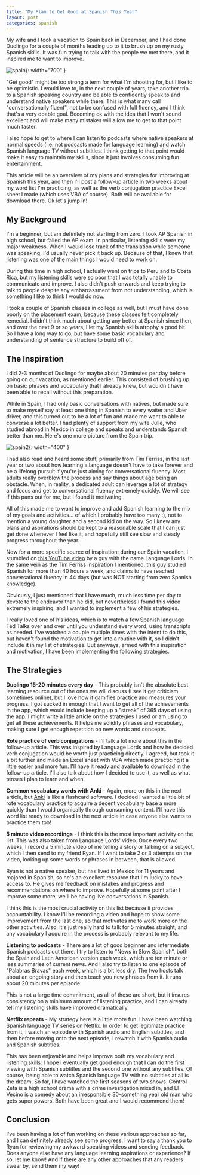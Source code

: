 ```yaml
---
title: "My Plan to Get Good at Spanish This Year"
layout: post
categories: spanish
---
```


My wife and I took a vacation to Spain back in December, and I had done Duolingo for a couple of months leading up to it to brush up on my rusty Spanish skills. It was fun trying to talk with the people we met there, and it inspired me to want to improve.



![spain](/testpreviewsite/assets/spain2.jpg){: width="700" }

"Get good" might be too strong a term for what I'm shooting for, but I like to be optimistic. I would love to, in the next couple of years, take another trip to a Spanish speaking country and be able to confidently speak to and understand native speakers while there. This is what many call "conversationally fluent", not to be confused with full fluency, and I think that's a very doable goal. Becoming ok with the idea that I won't sound excellent and will make many mistakes will allow me to get to that point much faster.

I also hope to get to where I can listen to podcasts where native speakers at normal speeds (i.e. not podcasts made for language learning) and watch Spanish language TV without subtitles. I think getting to that point would make it easy to maintain my skills, since it just involves consuming fun entertainment.

This article will be an overview of my plans and strategies for improving at Spanish this year, and then I'll post a follow-up article in two weeks about my word list I'm practicing, as well as the verb conjugation practice Excel sheet I made (which uses VBA of course). Both will be available for download there. Ok let's jump in!

## My Background
I'm a beginner, but am definitely not starting from zero. I took AP Spanish in high school, but failed the AP exam. In particular, listening skills were my major weakness. When I would lose track of the translation while someone was speaking, I'd usually never pick it back up. Because of that, I knew that listening was one of the main things I would need to work on.

During this time in high school, I actually went on trips to Peru and to Costa Rica, but my listening skills were so poor that I was totally unable to communicate and improve. I also didn't push onwards and keep trying to talk to people despite any embarrassment from not understanding, which is something I like to think I would do now.

I took a couple of Spanish classes in college as well, but I must have done poorly on the placement exam, because these classes felt completely remedial. I didn't think much about getting any better at Spanish since then, and over the next 9 or so years, I let my Spanish skills atrophy a good bit. So I have a long way to go, but have some basic vocabulary and understanding of sentence structure to build off of.

## The Inspiration
I did 2-3 months of Duolingo for maybe about 20 minutes per day before going on our vacation, as mentioned earlier. This consisted of brushing up on basic phrases and vocabulary that I already knew, but wouldn't have been able to recall without this preparation. 

While in Spain, I had only basic conversations with natives, but made sure to make myself say at least one thing in Spanish to every waiter and Uber driver, and this turned out to be a lot of fun and made me want to able to converse a lot better. I had plenty of support from my wife Julie, who studied abroad in Mexico in college and speaks and understands Spanish better than me. Here's one more picture from the Spain trip.

![spain2](/testpreviewsite/assets/spain1.jpg){: width="400" }

I had also read and heard some stuff, primarily from Tim Ferriss, in the last year or two about how learning a language doesn't have to take forever and be a lifelong pursuit if you're just aiming for conversational fluency. Most adults really overblow the process and say things about age being an obstacle. When, in reality, a dedicated adult can leverage a lot of strategy and focus and get to conversational fluency extremely quickly. We will see if this pans out for me, but I found it motivating.

All of this made me to want to improve and add Spanish learning to the mix of my goals and activities... of which I probably have too many :), not to mention a young daughter and a second kid on the way. So I knew any plans and aspirations should be kept to a reasonable scale that I can just get done whenever I feel like it, and hopefully still see slow and steady progress throughout the year.

Now for a more specific source of inspiration: during our Spain vacation, I stumbled on [this YouTube video][lang_lords] by a guy with the name Language Lords. In the same vein as the Tim Ferriss inspiration I mentioned, this guy studied Spanish for more than 40 hours a week, and claims to have reached conversational fluency in 44 days (but was NOT starting from zero Spanish knowledge). 

Obviously, I just mentioned that I have much, much less time per day to devote to the endeavor than he did, but nevertheless I found this video extremely inspiring, and I wanted to implement a few of his strategies.

I really loved one of his ideas, which is to watch a few Spanish language Ted Talks over and over until you understand every word, using transcripts as needed. I've watched a couple multiple times with the intent to do this, but haven't found the motivation to get into a routine with it, so I didn't include it in my list of strategies. But anyways, armed with this inspiration and motivation, I have been implementing the following strategies.

## The Strategies
**Duolingo 15-20 minutes every day** - This probably isn't the absolute best learning resource out of the ones we will discuss (I see it get criticism sometimes online), but I love how it gamifies practice and measures your progress. I got sucked in enough that I want to get all of the achievements in the app, which would include keeping up a "streak" of 365 days of using the app. I might write a little article on the strategies I used or am using to get all these achievements. It helps me solidify phrases and vocabulary, making sure I get enough repetition on new words and concepts.

**Rote practice of verb conjugations** - I'll talk a lot more about this in the follow-up article. This was inspired by Language Lords and how he decided verb conjugation would be worth just practicing directly. I agreed, but took it a bit further and made an Excel sheet with VBA which made practicing it a little easier and more fun. I'll have it ready and available to download in the follow-up article. I'll also talk about how I decided to use it, as well as what tenses I plan to learn and when.

**Common vocabulary words with Anki** - Again, more on this in the next article, but [Anki][anki] is like a flashcard software. I decided I wanted a little bit of rote vocabulary practice to acquire a decent vocabulary base a more quickly than I would organically through consuming content. I'll have this word list ready to download in the next article in case anyone else wants to practice them too!

**5 minute video recordings** - I think this is the most important activity on the list. This was also taken from Language Lords' video. Once every two weeks, I record a 5 minute video of me telling a story or talking on a subject, which I then send to my friend Ryan. If I want to take 2 or 3 attempts on the video, looking up some words or phrases in between, that is allowed. 

Ryan is not a native speaker, but has lived in Mexico for 11 years and majored in Spanish, so he's an excellent resource that I'm lucky to have access to. He gives me feedback on mistakes and progress and recommendations on where to improve. Hopefully at some point after I improve some more, we'll be having live conversations in Spanish.

I think this is the most crucial activity on this list because it provides accountability. I know I'll be recording a video and hope to show some improvement from the last one, so that motivates me to work more on the other activities. Also, it's just really hard to talk for 5 minutes straight, and any vocabulary I acquire in the process is probably relevant to my life. 

**Listening to podcasts** - There are a lot of good beginner and intermediate Spanish podcasts out there. I try to listen to "News in Slow Spanish", both the Spain and Latin American version each week, which are ten minute or less summaries of current news. And I also try to listen to one episode of "Palabras Bravas" each week, which is a bit less dry. The two hosts talk about an ongoing story and then teach you new phrases from it. It runs about 20 minutes per episode. 

This is not a large time commitment, as all of these are short, but it insures consistency on a minimum amount of listening practice, and I can already tell my listening skills have improved dramatically.

**Netflix repeats** - My strategy here is a little more fun. I have been watching Spanish language TV series on Netflix. In order to get legitimate practice from it, I watch an episode with Spanish audio and English subtitles, and then before moving onto the next episode, I rewatch it with Spanish audio and Spanish subtitles. 

This has been enjoyable and helps improve both my vocabulary and listening skills. I hope I eventually get good enough that I can do the first viewing with Spanish subtitles and the second one without any subtitles. Of course, being able to watch Spanish language TV with no subtitles at all is the dream. So far, I have watched the first seasons of two shows. Control Zeta is a high school drama with a crime investigation mixed in, and El Vecino is a comedy about an irresponsible 30-something year old man who gets super powers. Both have been great and I would recommend them! 

## Conclusion
I've been having a lot of fun working on these various approaches so far, and I can definitely already see some progress. I want to say a thank you to Ryan for reviewing my awkward speaking videos and sending feedback. Does anyone else have any language learning aspirations or experience? If so, let me know! And if there are any other approaches that any readers swear by, send them my way!

[lang_lords]: https://www.youtube.com/watch?v=z8FACVD9vz4
[anki]: https://apps.ankiweb.net/
